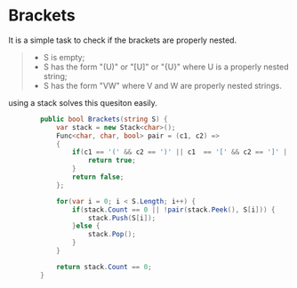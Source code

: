 # Brackets  

It is a simple task to check if the brackets are properly nested.

> * S is empty;
> * S has the form "(U)" or "[U]" or "{U}" where U is a properly nested string;
> * S has the form "VW" where V and W are properly nested strings.

using a stack solves this quesiton easily.

```c#
        public bool Brackets(string S) {
            var stack = new Stack<char>();
            Func<char, char, bool> pair = (c1, c2) =>
            {
                if(c1 == '(' && c2 == ')' || c1  == '[' && c2 == ']' || c1 == '{' && c2 == '}') {
                    return true;
                }
                return false;
            };

            for(var i = 0; i < S.Length; i++) {
                if(stack.Count == 0 || !pair(stack.Peek(), S[i])) {
                    stack.Push(S[i]);
                }else {
                    stack.Pop();
                }
            }

            return stack.Count == 0;
        }

```
